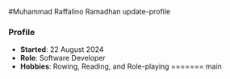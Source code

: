 #Muhammad Raffalino Ramadhan
update-profile
### Profile
- **Started**: 22 August 2024
- **Role**: Software Developer
- **Hobbies**: Rowing, Reading, and Role-playing
=======
 main
